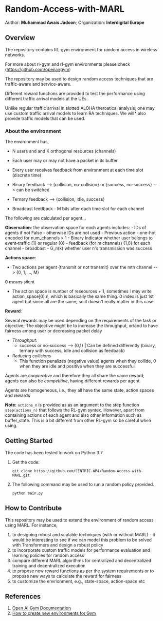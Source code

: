 # Random-Access-with-MARL

Author: **Muhammad Awais Jadoon**; Organization: **Interdigital Europe**
## Overview
The repository contains RL-gym environment for random access in wireless networks. 

For more about rl-gym and rl-gym environments please check (https://github.com/openai/gym)

The repository may be used to design random access techniques that are traffic-aware and service-aware. 

Different reward functions are provided to test the performance using different traffic arrival models at the UEs. 

Unlike regular traffic arrival in slotted ALOHA theroatical analysis, one may use custom traffic arrival models to learn RA techniques. We will* also provide traffic models that can be used.  


### About the environment

The environment has,

- N users and and K orthogonal resources (channels)

- Each user may or may not have a packet in its buffer

- Every user receives feedback from environment at each time slot (discrete time)

- Binary feedback --> {collision, no-collision} or {success, no-success} --> can be switched

- Ternary feedback --> {collision, idle, success}

- Broadcast feedback - M bits after each time slot for each channel
    
The following are calculated per agent...
    
**Observation**:
the observation space for each agents includes: 
    - IDs of agents if not False - otherwise IDs are not used
    - Previous action - one-hot encoded for num_channels > 1
    - Binary Indicator whether user belongs to event-traffic {1} or regular {0}
    - feedback (for m channels) {1,0} for each channel - broadbast
    - G_n(k) whether user n's transmission was success

**Actions space**:
- Two actions per agent {transmit or not transmit} over the mth channel --> {0, 1, ..., M}
    
0 means silent
    
- The action space is number of reseources + 1, sometimes I may write action_space[0].n, which is basically the same thing. 0 index is just 1st agent but since all are the same, so it doesn't really matter in this case
        
**Reward**:

Several rewards may be used depending on the requirements of the task or objective; 
The objective might be to increase the throughput, or/and to have fairness among user or decreasing packet delay

- *Throughput*:
    - success or no-success --> {0,1} | Can be defined differently (binary, ternary with success, idle and collision as feedback)
- *Reducing collisions*
    - This function penalizes (negative value) agents when they collide, 0 when they are idle and positive when they are successful

Agents are *cooperative* and therefore they all share the same reward; agents can also be *competitive*, having different rewards per agent. 
    
Agents are homogeneous, i.e., they all have the same state, action spaces and rewards

**Note:** `actions_n` is provided as  as an argument to the step function `step(actions_n)` that follows the RL-gym syntex. However, apart from containing actions of each agent and also other information such as buffer_state. This is a bit different from other RL-gym so be careful when using.

## Getting Started
The code has been tested to work on Python 3.7 

1. Get the code:
    ```
    git clone https://github.com/CENTRIC-WP4/Random-Access-with-MARL.git
    ```
2. The following command may be used to run a random policy provided. 
    ```
   python main.py
    ```
## How to Contribute
This repository may be used to extend the environment of random access using MARL. For instance,
1. to designing robust and scalable techniques (with or without MARL) - it would be interesting to see if we can model this problem to be solved with Transformers and design a robust policy
2. to incorporate custom traffic models for performance evaluation and learning policies for random access
3. compare different MARL algorithms for centralized and decentralized training and decentralized execution
4. to propose new reward functions as per the system requirements or to propose new ways to calculate the reward for fairness
5. to customize the envrionment, e.g., state-space, action-space etc

## References
1. [Open AI Gym Documentation](http://gym.openai.com/docs/)
2. [How to create new environments for Gym](https://github.com/openai/gym/blob/master/docs/creating-environments.md)
